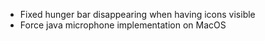 - Fixed hunger bar disappearing when having icons visible
- Force java microphone implementation on MacOS
